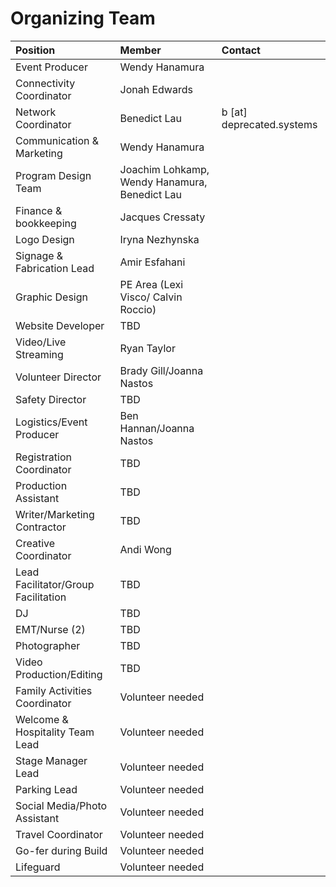 Organizing Team
===============

| Position | Member | Contact |
|:---------|:-------|:--------|
| Event Producer | Wendy Hanamura | |
| Connectivity Coordinator | Jonah Edwards | |
| Network Coordinator | Benedict Lau | b [at] deprecated.systems |
| Communication & Marketing | Wendy Hanamura | |
| Program Design Team | Joachim Lohkamp, Wendy Hanamura, Benedict Lau | |
| Finance & bookkeeping | Jacques Cressaty | |
| Logo Design | Iryna Nezhynska | |
| Signage & Fabrication Lead | Amir Esfahani | |
| Graphic Design | PE Area (Lexi Visco/ Calvin Roccio) | |
| Website Developer | TBD | |
| Video/Live Streaming | Ryan Taylor | |
| Volunteer Director | Brady Gill/Joanna Nastos | |
| Safety Director | TBD | |
| Logistics/Event Producer | Ben Hannan/Joanna Nastos | |
| Registration Coordinator | TBD | |
| Production Assistant | TBD | |
| Writer/Marketing Contractor | TBD | |
| Creative Coordinator | Andi Wong | |
| Lead Facilitator/Group Facilitation | TBD | |
| DJ | TBD | |
| EMT/Nurse (2) | TBD | |
| Photographer | TBD | |
| Video Production/Editing | TBD | |
| Family Activities Coordinator | Volunteer needed | |
| Welcome & Hospitality Team Lead | Volunteer needed | |
| Stage Manager Lead | Volunteer needed | |
| Parking Lead | Volunteer needed | |
| Social Media/Photo Assistant | Volunteer needed | |
| Travel Coordinator | Volunteer needed | |
| Go-fer during Build | Volunteer needed | |
| Lifeguard | Volunteer needed | |
